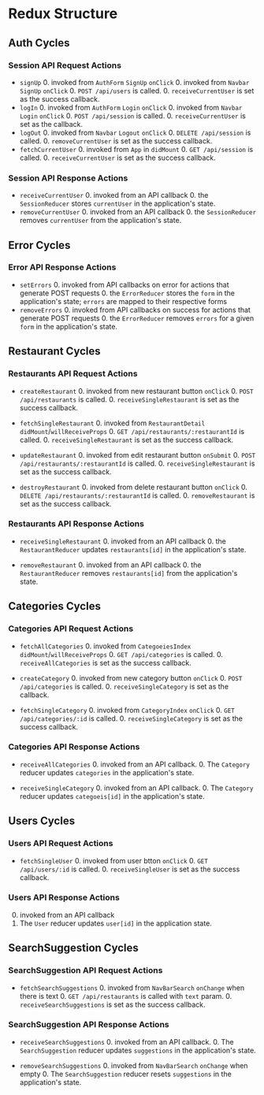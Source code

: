# Redux Structure

## Auth Cycles

### Session API Request Actions

* `signUp`
  0. invoked from `AuthForm` `SignUp` `onClick`
  0. invoked from `Navbar` `SignUp` `onClick`
  0. `POST /api/users` is called.
  0. `receiveCurrentUser` is set as the success callback.
* `logIn`
  0. invoked from `AuthForm` `Login` `onClick`
  0. invoked from `Navbar` `Login` `onClick`
  0. `POST /api/session` is called.
  0. `receiveCurrentUser` is set as the callback.
* `logOut`
  0. invoked from `Navbar` `Logout` `onClick`
  0. `DELETE /api/session` is called.
  0. `removeCurrentUser` is set as the success callback.
* `fetchCurrentUser`
  0. invoked from `App` in `didMount`
  0. `GET /api/session` is called.
  0. `receiveCurrentUser` is set as the success callback.

### Session API Response Actions

* `receiveCurrentUser`
  0. invoked from an API callback
  0. the `SessionReducer` stores `currentUser` in the application's state.
* `removeCurrentUser`
  0. invoked from an API callback
  0. the `SessionReducer` removes `currentUser` from the application's state.

## Error Cycles

### Error API Response Actions
* `setErrors`
  0. invoked from API callbacks on error for actions that generate POST requests
  0. the `ErrorReducer` stores the `form` in the application's state; `errors` are mapped to their respective forms
* `removeErrors`
  0. invoked from API callbacks on success for actions that generate POST requests
  0. the `ErrorReducer` removes `errors` for a given `form` in the application's state.

## Restaurant Cycles

### Restaurants API Request Actions

* `createRestaurant`
  0. invoked from new restaurant button `onClick`
  0. `POST /api/restaurants` is called.
  0. `receiveSingleRestaurant` is set as the success callback.

* `fetchSingleRestaurant`
  0. invoked from `RestaurantDetail` `didMount`/`willReceiveProps`
  0. `GET /api/restaurants/:restaurantId` is called.
  0. `receiveSingleRestaurant` is set as the success callback.

* `updateRestaurant`
  0. invoked from edit restaurant button `onSubmit`
  0. `POST /api/restaurants/:restaurantId` is called.
  0. `receiveSingleRestaurant` is set as the success callback.

* `destroyRestaurant`
  0. invoked from delete restaurant button `onClick`
  0. `DELETE /api/restaurants/:restaurantId` is called.
  0. `removeRestaurant` is set as the success callback.

### Restaurants API Response Actions

* `receiveSingleRestaurant`
  0. invoked from an API callback
  0. the `RestaurantReducer` updates `restaurants[id]` in the application's state.

* `removeRestaurant`
  0. invoked from an API callback
  0. the `RestaurantReducer` removes `restaurants[id]` from the application's state.

## Categories Cycles

### Categories API Request Actions

* `fetchAllCategories`
  0. invoked from `CategoeiesIndex` `didMount`/`willReceiveProps`
  0. `GET /api/categories` is called.
  0. `receiveAllCategories` is set as the success callback.

* `createCategory`
  0. invoked from new category button `onClick`
  0. `POST /api/categories` is called.
  0. `receiveSingleCategory` is set as the callback.

* `fetchSingleCategory`
  0. invoked from `CategoryIndex` `onClick`
  0. `GET /api/categories/:id` is called.
  0. `receiveSingleCategory` is set as the success callback.

### Categories API Response Actions

* `receiveAllCategories`
  0. invoked from an API callback.
  0. The `Category` reducer updates `categories` in the application's state.

* `receiveSingleCategory`
  0. invoked from an API callback.
  0. The `Category` reducer updates `categoeis[id]` in the application's state.

## Users Cycles

### Users API Request Actions

* `fetchSingleUser`
  0. invoked from user btton `onClick`
  0. `GET /api/users/:id` is called.
  0. `receiveSingleUser` is set as the success callback.

### Users API Response Actions
  0. invoked from an API callback
  0. The `User` reducer updates `user[id]` in the application state.

## SearchSuggestion Cycles

### SearchSuggestion API Request Actions

* `fetchSearchSuggestions`
  0. invoked from `NavBarSearch` `onChange` when there is text
  0. `GET /api/restaurants` is called with `text` param.
  0. `receiveSearchSuggestions` is set as the success callback.

### SearchSuggestion API Response Actions

* `receiveSearchSuggestions`
  0. invoked from an API callback.
  0. The `SearchSuggestion` reducer updates `suggestions` in the application's state.

* `removeSearchSuggestions`
  0. invoked from `NavBarSearch` `onChange` when empty
  0. The `SearchSuggestion` reducer resets `suggestions` in the application's state.
